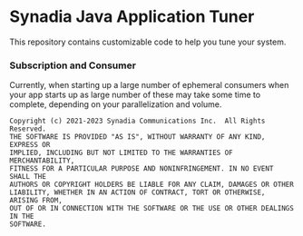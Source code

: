 # Synadia Java Application Tuner

This repository contains customizable code to help you tune your system.

### Subscription and Consumer 

Currently, when starting up a large number of ephemeral consumers when your app starts up 
as large number of these may take some time to complete, depending on your parallelization and volume. 

```
Copyright (c) 2021-2023 Synadia Communications Inc.  All Rights Reserved.
THE SOFTWARE IS PROVIDED "AS IS", WITHOUT WARRANTY OF ANY KIND, EXPRESS OR
IMPLIED, INCLUDING BUT NOT LIMITED TO THE WARRANTIES OF MERCHANTABILITY,
FITNESS FOR A PARTICULAR PURPOSE AND NONINFRINGEMENT. IN NO EVENT SHALL THE
AUTHORS OR COPYRIGHT HOLDERS BE LIABLE FOR ANY CLAIM, DAMAGES OR OTHER
LIABILITY, WHETHER IN AN ACTION OF CONTRACT, TORT OR OTHERWISE, ARISING FROM,
OUT OF OR IN CONNECTION WITH THE SOFTWARE OR THE USE OR OTHER DEALINGS IN THE
SOFTWARE.
```